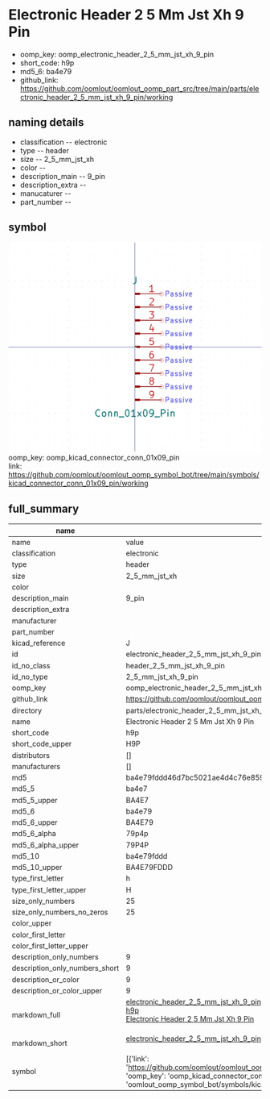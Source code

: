 # Electronic Header 2 5 Mm Jst Xh 9 Pin

  
* oomp_key: oomp_electronic_header_2_5_mm_jst_xh_9_pin 
* short_code: h9p
* md5_6: ba4e79  
* github_link: https://github.com/oomlout/oomlout_oomp_part_src/tree/main/parts/electronic_header_2_5_mm_jst_xh_9_pin/working  
## naming details
* classification -- electronic
* type -- header
* size -- 2_5_mm_jst_xh
* color -- 
* description_main -- 9_pin
* description_extra -- 
* manucaturer -- 
* part_number -- 



## symbol

![](symbol/0/working/working_600.png)  
oomp_key: oomp_kicad_connector_conn_01x09_pin  
link: https://github.com/oomlout/oomlout_oomp_symbol_bot/tree/main/symbols/kicad_connector_conn_01x09_pin/working  


## full_summary
| name | value | 
| --- | --- | 
| name | value | 
| classification | electronic | 
| type | header | 
| size | 2_5_mm_jst_xh | 
| color |  | 
| description_main | 9_pin | 
| description_extra |  | 
| manufacturer |  | 
| part_number |  | 
| kicad_reference | J | 
| id | electronic_header_2_5_mm_jst_xh_9_pin | 
| id_no_class | header_2_5_mm_jst_xh_9_pin | 
| id_no_type | 2_5_mm_jst_xh_9_pin | 
| oomp_key | oomp_electronic_header_2_5_mm_jst_xh_9_pin | 
| github_link | https://github.com/oomlout/oomlout_oomp_part_src/tree/main/parts/electronic_header_2_5_mm_jst_xh_9_pin/working | 
| directory | parts/electronic_header_2_5_mm_jst_xh_9_pin | 
| name | Electronic Header 2 5 Mm Jst Xh 9 Pin | 
| short_code | h9p | 
| short_code_upper | H9P | 
| distributors | [] | 
| manufacturers | [] | 
| md5 | ba4e79fddd46d7bc5021ae4d4c76e859 | 
| md5_5 | ba4e7 | 
| md5_5_upper | BA4E7 | 
| md5_6 | ba4e79 | 
| md5_6_upper | BA4E79 | 
| md5_6_alpha | 79p4p | 
| md5_6_alpha_upper | 79P4P | 
| md5_10 | ba4e79fddd | 
| md5_10_upper | BA4E79FDDD | 
| type_first_letter | h | 
| type_first_letter_upper | H | 
| size_only_numbers | 25 | 
| size_only_numbers_no_zeros | 25 | 
| color_upper |  | 
| color_first_letter |  | 
| color_first_letter_upper |  | 
| description_only_numbers | 9 | 
| description_only_numbers_short | 9 | 
| description_or_color | 9 | 
| description_or_color_upper | 9 | 
| markdown_full | [electronic_header_2_5_mm_jst_xh_9_pin](https://github.com/oomlout/oomlout_oomp_part_src/tree/main/parts/electronic_header_2_5_mm_jst_xh_9_pin/working)<br>[h9p](https://github.com/oomlout/oomlout_oomp_part_src/tree/main/parts/electronic_header_2_5_mm_jst_xh_9_pin/working)<br>[Electronic Header 2 5 Mm Jst Xh 9 Pin](https://github.com/oomlout/oomlout_oomp_part_src/tree/main/parts/electronic_header_2_5_mm_jst_xh_9_pin/working)<br><br> | 
| markdown_short | [electronic_header_2_5_mm_jst_xh_9_pin](https://github.com/oomlout/oomlout_oomp_part_src/tree/main/parts/electronic_header_2_5_mm_jst_xh_9_pin/working)<br><br> | 
| symbol | [{'link': 'https://github.com/oomlout/oomlout_oomp_symbol_bot/tree/main/symbols/kicad_connector_conn_01x09_pin', 'oomp_key': 'oomp_kicad_connector_conn_01x09_pin', 'directory': 'oomlout_oomp_symbol_bot/symbols/kicad_connector_conn_01x09_pin//working/working.kicad_sym'}] | 

